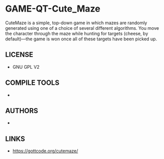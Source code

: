 # GAME-QT-Cute_Maze
CuteMaze is a simple, top-down game in which mazes are randomly generated using one of a choice of several different algorithms. You move the character through the maze while hunting for targets (cheese, by default)—the game is won once all of these targets have been picked up.
## LICENSE
* GNU GPL V2

## COMPILE TOOLS
* 
 
## AUTHORS
* 

## LINKS
* https://gottcode.org/cutemaze/
